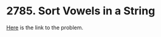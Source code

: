 # 2785. Sort Vowels in a String

[Here](https://leetcode.com/problems/sort-vowels-in-a-string/) is the link to the problem.